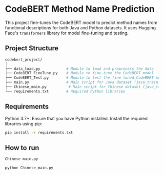 # CodeBERT Method Name Prediction

This project fine-tunes the CodeBERT model to predict method names from functional descriptions for both Java and Python datasets. It uses Hugging Face's `transformers` library for model fine-tuning and testing.

## Project Structure

```bash
codebert_project/
│
├── data_load.py            # Module to load and preprocess the data
├── CodeBERT_FineTune.py    # Module to fine-tune the CodeBERT model
├── CodeBERT_Test.py        # Module to test the fine-tuned CodeBERT model
├── main.py                 # Main script for Java dataset (java_train.csv, java_test.csv)
├── Chinese_main.py          # Main script for Chinese dataset (java_train.csv, java_test.csv)
└── requirements.txt        # Required Python libraries

```
## Requirements
Python 3.7+: Ensure that you have Python installed.
Install the required libraries using pip: 
```bash
pip install -r requirements.txt
```
## How to run
```bash
Chinese main.py
```
```bash
python Chinese_main.py
```
